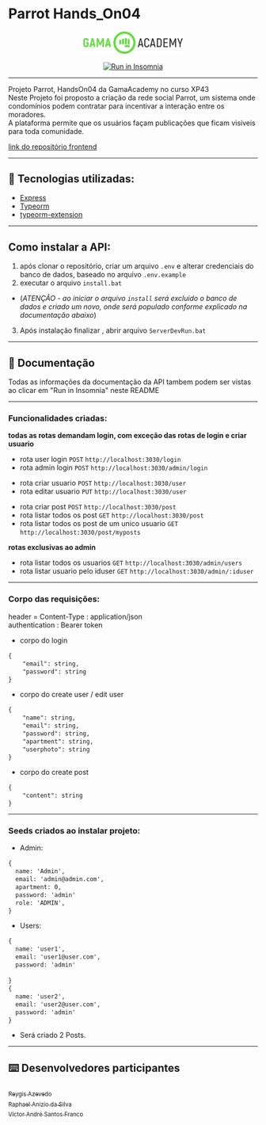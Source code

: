 # Parrot Hands_On04

<p align="center">
  <img src="./docs/logoGama.png" width="40%">
</p>
<p align="center">
<a href="https://insomnia.rest/run/?label=Parrot_API&uri=https%3A%2F%2Fraw.githubusercontent.com%2FReygis%2FApiParrot%2Fmain%2Fdocs%2FInsomnia_2022-09-08.json" target="_blank"><img src="https://insomnia.rest/images/run.svg" alt="Run in Insomnia"></a>
</p>


---
<p>
Projeto Parrot, HandsOn04 da GamaAcademy no curso XP43 <br>
Neste Projeto foi proposto a criação da rede social Parrot, um sistema onde condomínios podem contratar para incentivar a interação
entre os moradores. <br>
A plataforma permite que os usuários façam publicações que ficam visíveis para toda comunidade.
</p>

<a href="https://github.com/pedrogoncaalves/Social-Parrot-ReactRedux" target="_blank">link do repositório frontend</a>

---
## :memo: Tecnologias utilizadas: 

* <a href="https://expressjs.com/pt-br/">Express</a>
* <a href="https://typeorm.io/">Typeorm</a>
* <a href="https://github.com/tada5hi/typeorm-extension">typeorm-extension</a>


---
## Como instalar a API:

1. após clonar o repositório, criar um arquivo `.env` e alterar credenciais do banco de dados, baseado no arquivo `.env.example`
2. executar o arquivo `install.bat` 
 + (*ATENÇÃO - ao iniciar o arquivo `install` será excluido o banco de dados e criado um novo, onde será populado conforme explicado na documentação abaixo*) 
3. Após instalação finalizar , abrir arquivo `ServerDevRun.bat`

---
## :page_with_curl: Documentação

Todas as informações da documentação da API tambem podem ser vistas ao clicar em "Run in Insomnia" neste README    

---
### Funcionalidades criadas: 
**todas as rotas demandam login, com exceção das rotas de login e criar usuario**

- rota user login `POST` `http://localhost:3030/login`
- rota admin login `POST` `http://localhost:3030/admin/login`

* rota criar usuario `POST` `http://localhost:3030/user`
* rota editar usuario `PUT` `http://localhost:3030/user`

+ rota criar post  `POST` `http://localhost:3030/post`
+ rota listar todos os post  `GET` `http://localhost:3030/post`
+ rota listar todos os post de um unico usuario  `GET` `http://localhost:3030/post/myposts`

**rotas exclusivas ao admin**
* rota listar todos os usuarios `GET` `http://localhost:3030/admin/users`
* rota listar usuario pelo iduser `GET` `http://localhost:3030/admin/:iduser`

---
### Corpo das requisições:
<p>
header = Content-Type : application/json<br>
authentication : Bearer token
</p>

* corpo do login 
```
{
	"email": string,
	"password": string
}
```
* corpo do create user / edit user 
```
{
	"name": string,
	"email": string,
	"password": string,
	"apartment": string,
	"userphoto": string
}
```  
* corpo do create post 
```
{
	"content": string
}
```

---
### Seeds criados ao instalar projeto:

* Admin:
```
{			
  name: 'Admin',
  email: 'admin@admin.com',
  apartment: 0,
  password: 'admin'
  role: 'ADMIN',
}
```

* Users:
```
{
  name: 'user1',
  email: 'user1@user.com',
  password: 'admin'

}
{
  name: 'user2',
  email: 'user2@user.com',
  password: 'admin'
}
```
* Será criado 2 Posts.
---
## :keyboard: Desenvolvedores participantes

[<sub>Reygis Azevedo</sub>](https://github.com/Reygis)  
[<sub>Raphael Anizio da Silva </sub>](https://github.com/raphaelaniziodasilva)  
[<sub>Víctor André Santos Franco</sub>](https://github.com/VictorF05)
